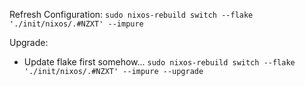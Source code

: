 Refresh Configuration:
`sudo nixos-rebuild switch --flake './init/nixos/.#NZXT' --impure`

Upgrade:
- Update flake first somehow...
`sudo nixos-rebuild switch --flake './init/nixos/.#NZXT' --impure --upgrade`
